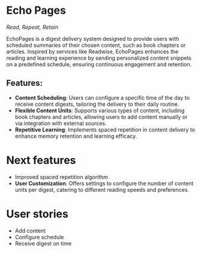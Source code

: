 # Echo Pages

*Read, Repeat, Retain*

EchoPages is a digest delivery system designed to provide users with scheduled summaries of their chosen content, such as book chapters or articles. Inspired by services like Readwise, EchoPages enhances the reading and learning experience by sending personalized content snippets on a predefined schedule, ensuring continuous engagement and retention.

## Features:
* **Content Scheduling**: Users can configure a specific time of the day to receive content digests, tailoring the delivery to their daily routine.
* **Flexible Content Units**: Supports various types of content, including book chapters and articles, allowing users to add content manually or via integration with external sources.
* **Repetitive Learning**: Implements spaced repetition in content delivery to enhance memory retention and learning efficacy.

# Next features
* Improved spaced repetition algorithm
* **User Customization**: Offers settings to configure the number of content units per digest, catering to different reading speeds and preferences.


# User stories
* Add content
* Configure schedule
* Receive digest on time
